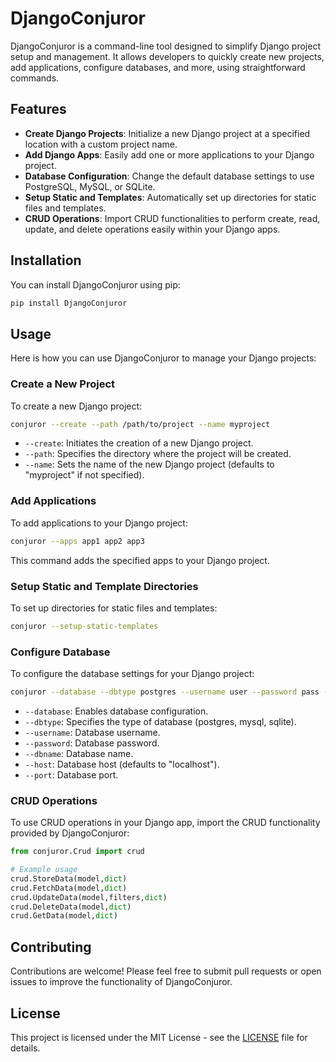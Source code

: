 
# DjangoConjuror

DjangoConjuror is a command-line tool designed to simplify Django project setup and management. It allows developers to quickly create new projects, add applications, configure databases, and more, using straightforward commands.

## Features

- **Create Django Projects**: Initialize a new Django project at a specified location with a custom project name.
- **Add Django Apps**: Easily add one or more applications to your Django project.
- **Database Configuration**: Change the default database settings to use PostgreSQL, MySQL, or SQLite.
- **Setup Static and Templates**: Automatically set up directories for static files and templates.
- **CRUD Operations**: Import CRUD functionalities to perform create, read, update, and delete operations easily within your Django apps.

## Installation

You can install DjangoConjuror using pip:

```bash
pip install DjangoConjuror
```

## Usage

Here is how you can use DjangoConjuror to manage your Django projects:

### Create a New Project

To create a new Django project:

```bash
conjuror --create --path /path/to/project --name myproject
```

- `--create`: Initiates the creation of a new Django project.
- `--path`: Specifies the directory where the project will be created.
- `--name`: Sets the name of the new Django project (defaults to "myproject" if not specified).

### Add Applications

To add applications to your Django project:

```bash
conjuror --apps app1 app2 app3
```

This command adds the specified apps to your Django project.

### Setup Static and Template Directories

To set up directories for static files and templates:

```bash
conjuror --setup-static-templates
```

### Configure Database

To configure the database settings for your Django project:

```bash
conjuror --database --dbtype postgres --username user --password pass --dbname dbname --host localhost --port 5432
```

- `--database`: Enables database configuration.
- `--dbtype`: Specifies the type of database (postgres, mysql, sqlite).
- `--username`: Database username.
- `--password`: Database password.
- `--dbname`: Database name.
- `--host`: Database host (defaults to "localhost").
- `--port`: Database port.

### CRUD Operations

To use CRUD operations in your Django app, import the CRUD functionality provided by DjangoConjuror:

```python
from conjuror.Crud import crud

# Example usage
crud.StoreData(model,dict)
crud.FetchData(model,dict)
crud.UpdateData(model,filters,dict)
crud.DeleteData(model,dict)
crud.GetData(model,dict)
```

## Contributing

Contributions are welcome! Please feel free to submit pull requests or open issues to improve the functionality of DjangoConjuror.

## License

This project is licensed under the MIT License - see the [LICENSE](LICENSE) file for details.
